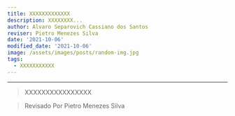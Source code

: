 ```yaml
---
title: XXXXXXXXXXXXX
description: XXXXXXXX...
author: Alvaro Separovich Cassiano dos Santos
reviser: Pietro Menezes Silva
date: '2021-10-06'
modified_date: '2021-10-06'
image: /assets/images/posts/random-img.jpg
tags:
  - XXXXXXXXXXX
---   
```


______

> XXXXXXXXXXXXXXXX  


> Revisado Por Pietro Menezes Silva
